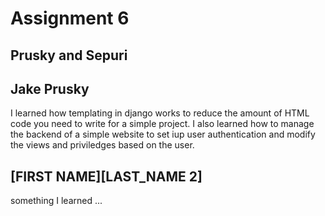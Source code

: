 # Assignment 6

## Prusky and Sepuri

## Jake Prusky 

I learned how templating in django works to reduce the amount of HTML code you need to write for a simple project. I also learned how to manage the backend of a simple website to set iup user authentication and modify the views and priviledges based on the user.

## \[FIRST NAME]\[LAST_NAME 2\]

something I learned ...
